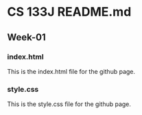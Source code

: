 # CS 133J README.md

## Week-01

### index.html
This is the index.html file for the github page.

### style.css
This is the style.css file for the github page.
